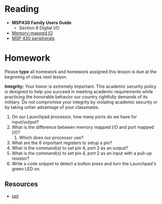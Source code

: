 # Reading
- **MSP430 Family Users Guide**
    - Section 8 Digital I/O
- [Memory-mapped IO](http://en.wikipedia.org/wiki/Memory-mapped_I/O)
- [MSP 430 peripherals](https://en.wikipedia.org/wiki/TI_MSP430#Peripherals)

# Homework

Please **type** all homework and homework assigned this lesson is due at the
beginning of class next lesson.

**Integrity:** Your honor is extremely important.  This academic security policy is designed to help you succeed in meeting academic requirements while practicing the honorable behavior our country rightfully demands of its military.  Do not compromise your integrity by violating academic security or by taking unfair advantage of your classmates.

1. On our Launchpad processor, how many ports do we have for input/output?
1. What is the difference between memory mapped I/O and port mapped I/O?
    1. Which does our processor use?
1. What are the 6 important registers to setup a pin?
1. What is the command(s) to set pin 4, port 2 as an output?
1. What is the command(s) to set pin 4, port 2 as an input with a pull-up resistor?
1. Write a code snippet to detect a button press and turn the Launchpad's
  green LED on.

## Resources

- [ppt](Lsn13.pptx)
